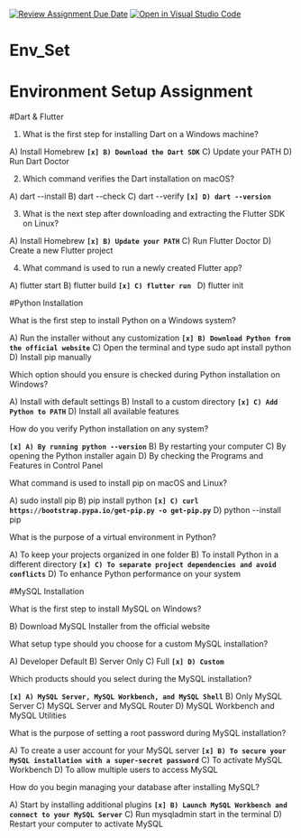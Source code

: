 [![Review Assignment Due Date](https://classroom.github.com/assets/deadline-readme-button-22041afd0340ce965d47ae6ef1cefeee28c7c493a6346c4f15d667ab976d596c.svg)](https://classroom.github.com/a/vnsr1XuU)
[![Open in Visual Studio Code](https://classroom.github.com/assets/open-in-vscode-2e0aaae1b6195c2367325f4f02e2d04e9abb55f0b24a779b69b11b9e10269abc.svg)](https://classroom.github.com/online_ide?assignment_repo_id=15700602&assignment_repo_type=AssignmentRepo)
# Env_Set

# Environment Setup Assignment

#Dart & Flutter

1. What is the first step for installing Dart on a Windows machine?

A) Install Homebrew
**`[x] B) Download the Dart SDK`**
C) Update your PATH
D) Run Dart Doctor


2. Which command verifies the Dart installation on macOS?

A) dart --install
B) dart --check
C) dart --verify
**`[x] D) dart --version`**


3. What is the next step after downloading and extracting the Flutter SDK on Linux?

A) Install Homebrew
**`[x] B) Update your PATH`**
C) Run Flutter Doctor
D) Create a new Flutter project


4. What command is used to run a newly created Flutter app?

A) flutter start
B) flutter build
**`[x] C) flutter run `**
D) flutter init


#Python Installation

What is the first step to install Python on a Windows system?

A) Run the installer without any customization
**`[x] B) Download Python from the official website`**
C) Open the terminal and type sudo apt install python
D) Install pip manually

Which option should you ensure is checked during Python installation on Windows?

A) Install with default settings
B) Install to a custom directory
**`[x] C) Add Python to PATH`**
D) Install all available features

How do you verify Python installation on any system?

**`[x] A) By running python --version`**
B) By restarting your computer
C) By opening the Python installer again
D) By checking the Programs and Features in Control Panel

What command is used to install pip on macOS and Linux?

A) sudo install pip
B) pip install python
**`[x] C) curl https://bootstrap.pypa.io/get-pip.py -o get-pip.py`**
D) python --install pip

What is the purpose of a virtual environment in Python?

A) To keep your projects organized in one folder
B) To install Python in a different directory
**`[x] C) To separate project dependencies and avoid conflicts`**
D) To enhance Python performance on your system

#MySQL Installation

What is the first step to install MySQL on Windows?

<!-- A) Download MySQL Shell -->
B) Download MySQL Installer from the official website
<!-- C) Install MySQL Workbench
D) Set up a root password -->

What setup type should you choose for a custom MySQL installation?

A) Developer Default
B) Server Only
C) Full
**`[x] D) Custom`**

Which products should you select during the MySQL installation?

**`[x] A) MySQL Server, MySQL Workbench, and MySQL Shell`**
B) Only MySQL Server
C) MySQL Server and MySQL Router
D) MySQL Workbench and MySQL Utilities

What is the purpose of setting a root password during MySQL installation?

A) To create a user account for your MySQL server
**`[x] B) To secure your MySQL installation with a super-secret password`**
C) To activate MySQL Workbench
D) To allow multiple users to access MySQL

How do you begin managing your database after installing MySQL?

A) Start by installing additional plugins
**`[x] B) Launch MySQL Workbench and connect to your MySQL Server`**
C) Run mysqladmin start in the terminal
D) Restart your computer to activate MySQL
